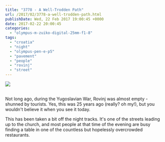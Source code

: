 ```yaml
---
title: "3778 - A Well-Trodden Path"
url: /2017/02/3778-a-well-trodden-path.html
publishDate: Wed, 22 Feb 2017 19:00:45 +0000
date: 2017-02-22 20:00:45
categories: 
  - "olympus-m-zuiko-digital-25mm-f1-8"
tags: 
  - "croatia"
  - "night"
  - "olympus-pen-e-p5"
  - "pavement"
  - "people"
  - "rovinj"
  - "street"
---
```

<div class="container">
<div class="center"><a target="_blank" href="https://d25zfm9zpd7gm5.cloudfront.net/1200x1200/2016/20160803_211044_lr.jpg"><img class="webfeedsFeaturedVisual" src="https://d25zfm9zpd7gm5.cloudfront.net/0600x0600/2016/20160803_211044_lr.jpg" /></a></div>
</div>
<br />

Not long ago, during the Yugoslavian War, Rovinj was almost empty - shunned by tourists. Yes, this was 25 years ago (really? oh my!), but you wouldn't believe it when you see it today. 

This has been taken a bit off the night tracks. It's one of the streets leading up to the church, and most people at that time of the evening are busy finding a table in one of the countless but hopelessly overcrowded restaurants.
